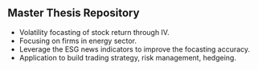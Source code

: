 ## Master Thesis Repository 

- Volatility focasting of stock return through IV.
- Focusing on firms in energy sector.
- Leverage the ESG news indicators to improve the focasting accuracy.
- Application to build trading strategy, risk management, hedgeing. 
